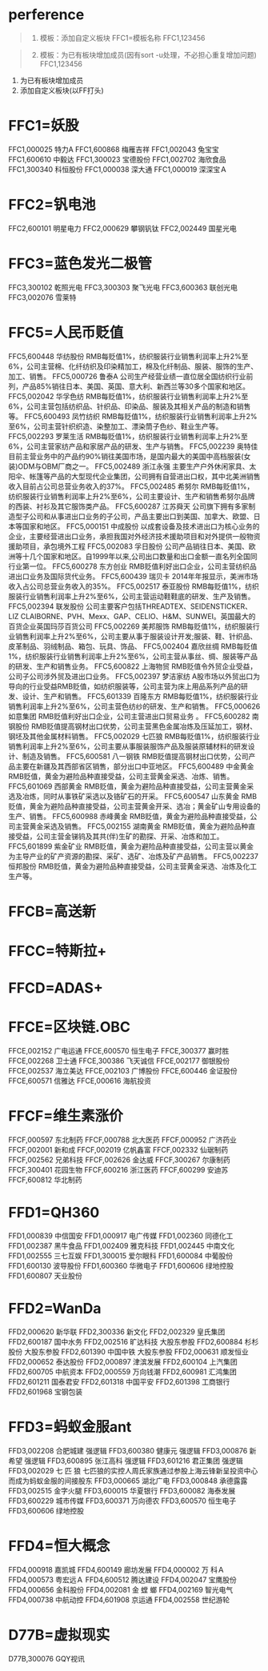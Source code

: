 # perference

> 1. 模板：添加自定义板块
  FFC1=模板名称
  FFC1,123456

> 2. 模板：为已有板块增加成员(因有sort -u处理，不必担心重复增加问题)
  FFC1,123456

1. 为已有板块增加成员
2. 添加自定义板块(以FF打头)

# FFC1=妖股
FFC1,000025	特力A
FFC1,600868	梅雁吉祥
FFC1,002043	兔宝宝
FFC1,600610	中毅达
FFC1,300023	宝德股份
FFC1,002702	海欣食品
FFC1,300340	科恒股份
FFC1,000038	深大通
FFC1,000019	深深宝Ａ

# FFC2=钒电池
FFC2,600101	明星电力
FFC2,000629	攀钢钒钛
FFC2,002449	国星光电

# FFC3=蓝色发光二极管
FFC3,300102	乾照光电
FFC3,300303	聚飞光电
FFC3,600363	联创光电
FFC3,002076	雪莱特

# FFC5=人民币贬值
FFC5,600448 华纺股份  RMB每贬值1%，纺织服装行业销售利润率上升2%至6%，公司主营棉、化纤纺织及印染精加工，棉及化纤制品、服装、服饰的生产、加工、销售。
FFC5,000726 鲁泰A     公司生产经营业绩一直位居全国纺织行业前列，产品85%销往日本、美国、英国、意大利、新西兰等30多个国家和地区。
FFC5,002042 华孚色纺  RMB每贬值1%，纺织服装行业销售利润率上升2%至6%，公司主营包括纺织品、针织品、印染品、服装及其相关产品的制造和销售等。
FFC5,600493 凤竹纺织  RMB每贬值1%，纺织服装行业销售利润率上升2%至6%，公司主营针织织造、染整加工、漂染筒子色纱、鞋业生产等。
FFC5,002293 罗莱生活  RMB每贬值1%，纺织服装行业销售利润率上升2%至6%，公司主营家纺产品和家居产品的研发、生产与销售。
FFC5,002239 奥特佳    目前主营业务中的产品约90%销往美国市场，是国内最大的美国中高档服装(女装)ODM与OBM厂商之一。
FFC5,002489 浙江永强  主要生产户外休闲家具、太阳伞、帐篷等产品的大型现代企业集团，公司拥有自营进出口权，其中北美洲销售收入目前占公司总营业务收入的37%。
FFC5,002485 希努尔    RMB每贬值1%，纺织服装行业销售利润率上升2%至6%，公司主要设计、生产和销售希努尔品牌的西装、衬衫及其它服饰类产品。
FFC5,600287 江苏舜天  公司旗下拥有多家制造型子公司和从事进出口业务的子公司，产品主要出口到美国、加拿大、欧盟、日本等国家和地区。
FFC5,000151 中成股份  以成套设备及技术进出口为核心业务的企业，主要经营进出口业务，承担我国对外经济技术援助项目和对外提供一般物资援助项目，承包境外工程
FFC5,002083 孚日股份  公司产品销往日本、美国、欧洲等十几个国家和地区。自1999年以来,公司出口数量和出口金额一直名列全国同行业第一位。
FFC5,600278 东方创业  RMB贬值利好出口企业，公司主营纺织品进出口业务及国际货代业务。
FFC5,600439 瑞贝卡    2014年年报显示，美洲市场收入占公司总营业务收入的35%。
FFC5,002517 泰亚股份  RMB每贬值1%，纺织服装行业销售利润率上升2%至6%，公司主营运动鞋鞋底的研发、生产及销售。
FFC5,002394 联发股份  公司主要客户包括THREADTEX、SEIDENSTICKER、LIZ CLAIBORNE、PVH、Mexx、GAP、CELIO、H&M、SUNWEI。英国最大的百货企业英国玛莎百货公司
FFC5,002269 美邦服饰  RMB每贬值1%，纺织服装行业销售利润率上升2%至6%，公司主要从事于服装设计开发;服装、鞋、针织品、皮革制品、羽绒制品、箱包、玩具、饰品、
FFC5,002404 嘉欣丝绸  RMB每贬值1%，纺织服装行业销售利润率上升2%至6%，公司主营从事丝、绸、服装等产品的研发、生产和销售业务。
FFC5,600822 上海物贸  RMB贬值令外贸企业受益，公司子公司涉外贸及进出口业务。
FFC5,002397 梦洁家纺  A股市场以外贸出口为导向的行业受益RMB贬值，如纺织服装等，公司主营为床上用品系列产品的研发、设计、生产和销售。
FFC5,601339 百隆东方  RMB每贬值1%，纺织服装行业销售利润率上升2%至6%，公司主营色纺纱的研发、生产和销售。
FFC5,000626 如意集团  RMB贬值利好出口企业，公司主营进出口贸易业务 。
FFC5,600282 南钢股份  RMB贬值提高钢材出口优势，公司主营黑色金属冶炼及压延加工，钢材、钢坯及其他金属材料销售。
FFC5,002029 七匹狼    RMB每贬值1%，纺织服装行业销售利润率上升2%至6%，公司主要从事服装服饰产品及服装原辅材料的研发设计、制造及销售。
FFC5,600581 八一钢铁  RMB贬值提高钢材出口优势，公司产品主要在新疆及其西部省区销售，部分出口中亚地区。
FFC5,600489 中金黄金  RMB贬值，黄金为避险品种直接受益，公司主营黄金采选、冶炼、销售。
FFC5,601069 西部黄金  RMB贬值，黄金为避险品种直接受益，公司主营黄金采选及冶炼，同时从事铁矿采选以及铬矿石的开采。
FFC5,600547 山东黄金  RMB贬值，黄金为避险品种直接受益，公司主营黄金开采、选冶；黄金矿山专用设备的生产、销售。
FFC5,600988 赤峰黄金  RMB贬值，黄金为避险品种直接受益，公司主营黄金采选及销售。
FFC5,002155 湖南黄金  RMB贬值，黄金为避险品种直接受益，公司主营金锑钨及其共(伴)生矿的勘探、开采、冶炼和加工。
FFC5,601899 紫金矿业  RMB贬值，黄金为避险品种直接受益，公司主营以黄金为主导产业的矿产资源的勘探、采矿、选矿、冶炼及矿产品销售。
FFC5,002237 恒邦股份  RMB贬值，黄金为避险品种直接受益，公司主营黄金采选、冶炼及化工生产等。

# FFCB=高送新
# FFCC=特斯拉+
# FFCD=ADAS+

# FFCE=区块链.OBC

FFCE,002152  广电运通
FFCE,600570  恒生电子
FFCE,300377  赢时胜
FFCE,002268  卫士通
FFCE,300386  飞天诚信
FFCE,002177  御银股份
FFCE,002537  海立美达
FFCE,002103  广博股份
FFCE,600446  金证股份
FFCE,600571  信雅达
FFCE,000616  海航投资

# FFCF=维生素涨价

FFCF,000597	东北制药
FFCF,000788	北大医药
FFCF,000952	广济药业
FFCF,002001	新和成
FFCF,002019	亿帆鑫富
FFCF,002332	仙琚制药
FFCF,002562	兄弟科技
FFCF,002626	金达威
FFCF,300267	尔康制药
FFCF,300401	花园生物
FFCF,600216	浙江医药
FFCF,600299	安迪苏
FFCF,600812	华北制药

# FFD1=QH360
FFD1,000839  中信国安
FFD1,000917  电广传媒
FFD1,002360  同德化工
FFD1,002387  黑牛食品
FFD1,002409  雅克科技
FFD1,002445  中南文化
FFD1,002555  三七互娱
FFD1,300015  爱尔眼科
FFD1,600084  中葡股份
FFD1,600130  波导股份
FFD1,600360  华微电子
FFD1,600606  绿地控股
FFD1,600807  天业股份

# FFD2=WanDa
FFD2,000620  新华联
FFD2,300336  新文化
FFD2,002329  皇氏集团
FFD2,600187  国中水务
FFD2,002516  旷达科技 大股东参股
FFD2,600884  杉杉股份 大股东参股
FFD2,601390  中国中铁 大股东参股
FFD2,000631  顺发恒业
FFD2,000652  泰达股份
FFD2,000897  津滨发展
FFD2,600104  上汽集团
FFD2,600705  中航资本
FFD2,000559  万向钱潮
FFD2,600981  汇鸿集团
FFD2,601211  国泰君安
FFD2,601318  中国平安
FFD2,601398  工商银行
FFD2,601968  宝钢包装

# FFD3=蚂蚁金服ant
FFD3,002208  合肥城建 强逻辑
FFD3,600380  健康元   强逻辑
FFD3,000876	 新希望   强逻辑
FFD3,600895  张江高科 强逻辑
FFD3,601216  君正集团 强逻辑
FFD3,002029  七 匹 狼 七匹狼的实控人周氏家族通过参股上海云锋新呈投资中心而成为蚂蚁金服的间接股东
FFD3,000665  湖北广电
FFD3,000848  承德露露
FFD3,002515  金字火腿
FFD3,600015  华夏银行
FFD3,600082  海泰发展
FFD3,600229  城市传媒
FFD3,600371  万向德农
FFD3,600570  恒生电子
FFD3,600606  绿地控股

# FFD4=恒大概念

FFD4,000918	嘉凯城
FFD4,600149	廊坊发展
FFD4,000002	万 科Ａ
FFD4,000573	粤宏远Ａ
FFD4,600512	腾达建设
FFD4,002047	宝鹰股份
FFD4,000656	金科股份
FFD4,002081	金 螳 螂
FFD4,002169	智光电气
FFD4,000738	中航动控
FFD4,601908	京运通
FFD4,002558	世纪游轮

# D77B=虚拟现实

D77B,300076  GQY视讯


